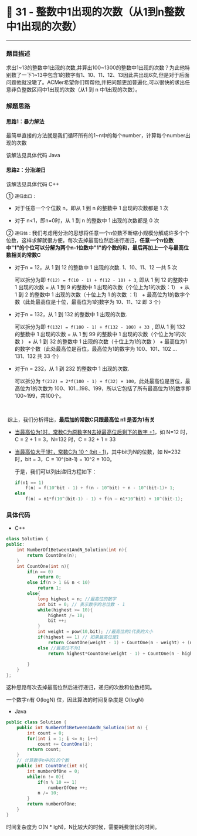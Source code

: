 # 🚥 31 - 整数中1出现的次数（从1到n整数中1出现的次数）

---

### 题目描述

求出1~13的整数中1出现的次数,并算出100~1300的整数中1出现的次数？为此他特别数了一下1~13中包含1的数字有1、10、11、12、13因此共出现6次,但是对于后面问题他就没辙了。ACMer希望你们帮帮他,并把问题更加普遍化,可以很快的求出任意非负整数区间中1出现的次数（从1 到 n 中1出现的次数）。



### 解题思路

#### 思路1：暴力解法

最简单直接的方法就是我们循环所有的1~n中的每个number，计算每个number出现的次数

该解法见具体代码 Java

#### 思路2：分治递归

该解法见具体代码 C++

① `递归出口：`

- 对于任意一个个位数 n，即从 1 到 n 的整数中 1 出现的次数都是 1 次

- 对于 n<1，即n=0时，从 1 到 n 的整数中 1 出现的次数都是 0 次

② `递归体：`我们考虑用分治的思想将任意一个n位数不断缩小规模分解成许多个个位数，这样求解就很方便。每次去掉最高位然后进行递归，**任意一个n位数中"1"的个位可以分解为两个n-1位数中"1"的个数的和，最后再加上一个与最高位数相关的常数C**

- 对于n = 12，从 1 到 12 的整数中 1 出现的次数. 1、10、11、12 一共 5 次

  可以拆分为即 `f(12) = f(10 - 1) + f(12 - 10) + 3`, 即从 1 到 12 的整数中 1 出现的次数 = 从 1 到 9 的整数中 1 出现的次数（个位上为1的次数：1） + 从 1 到 2 的整数中 1 出现的次数（十位上为 1 的次数 ：1） + 最高位为1的数字个数（此处最高位是十位，最高位为1的数字为 10、11、12  即 3 个）
  
- 对于n = 132，从 1 到 132 的整数中 1 出现的次数.

  可以拆分为即 `f(132) = f(100 - 1) + f(132 - 100) + 33 `, 即从 1 到 132 的整数中 1 出现的次数 = 从 1 到 99 的整数中 1 出现的次数（个位上为1的次数 ） + 从 1 到 32 的整数中 1 出现的次数（十位上为1的次数 ） + 最高位为1的数字个数（此处最高位是百位，最高位为1的数字为 100、101、102 ... 131、132 共 33 个）

- 对于n = 232，从 1 到 232 的整数中 1 出现的次数.

  可以拆分为 `f(232) = 2*f(100 - 1) + f(32) + 100`，此处最高位是百位，最高位为1的次数为 100、101...198、199，所以它包括了所有最高位为1的数字即100~199，共100个。

<br>

​	综上，我们分析得出，**最后加的常数C只跟最高位 n1 是否为1有关**

- <u>当最高位为1时，常数C为原数字N去掉最高位后剩下的数字 +1</u>，如 N=12 时，C = 2 + 1 = 3​，N=132 时，​C = 32 + 1 = 33​

- <u>当最高位大于1时，常数C为 10 ^ (bit - 1)</u>，其中bit为N的位数，如 N=232 时，bit = 3，C = 10^(bit-1) = 10^2 = 100​。 

  于是，我们可以列出递归方程如下：

  ```cpp
  if(n1 == 1)
      f(n) = f(10^bit - 1) + f(n - 10^bit) + n - 10^(bit-1)+ 1;
  else
      f(n) = n1*f(10^(bit-1) - 1) + f(n – n1*10^bit) + 10^(bit-1);
  ```

### 具体代码

- C++

```cpp
class Solution {
public:
    int NumberOf1Between1AndN_Solution(int n){
        return CountOne(n);
    }
    int CountOne(int n){
        if(n == 0)
            return 0;
        else if(n > 1 && n < 10)
            return 1;
        else{
            long highest = n; //最高位的数字
            int bit = 0; // 表示数字的总位数 - 1
            while(highest >= 10){
                highest /= 10;
                bit ++;
            }
            int weight = pow(10,bit); //最高位的1代表的大小
            if(highest == 1) // 如果最高位是1
                return CountOne(weight - 1) + CountOne(n - weight) + (n - weight + 1);
            else //最高位不为1
                return highest*CountOne(weight - 1) + CountOne(n - highest*weight) + weight;
            
        }
    }
};
```

这种思路每次去掉最高位然后进行递归，递归的次数和位数相同。

一个数字n有 O(logN) 位，因此算法的时间复杂度是 O(logN)​



- Java

```java
public class Solution {
    public int NumberOf1Between1AndN_Solution(int n) {
        int count = 0;
        for(int i = 1; i <= n; i++)
            count += CountOne(i);
        return count;
    }
    // 计算数字n中的1的个数
    public int CountOne(int n){
        int numberOfOne = 0;
        while(n != 0){
            if(n % 10 == 1)
                numberOfOne ++;
            n /= 10;
        }
        return numberOfOne;
    }
}
```

时间复杂度为 O(N * lgN)​，N比较大的时候，需要耗费很长的时间。